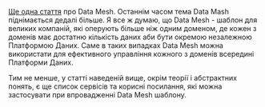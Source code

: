 [Ще одна стаття](https://cnr.sh/essays/what-the-heck-data-mesh?utm_campaign=Data_Elixir&utm_source=Data_Elixir_340) про Data Mesh. Останнім часом тема Data Mash піднімається дедалі більше. Я все ж думаю, що Data Mesh - шаблон для великих компаній, які оперують більше ніж одним доменом, де кожен з доменів має достатню кількість даних аби бути окремою незалежною Платформою Даних. Саме в таких випадках Data Mesh можна використати для ефективного управління кожного з доменів всередині Платформи Даних.

Тим не менше, у статті наведеній вище, окрім теорії і абстрактних понять, є ще список сервісів та корисні посилання, які можна застосувати при впровадженні Data Mesh шаблону.